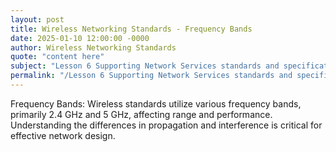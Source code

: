 ```yaml
---
layout: post
title: Wireless Networking Standards - Frequency Bands
date: 2025-01-10 12:00:00 -0000
author: Wireless Networking Standards
quote: "content here"
subject: "Lesson 6 Supporting Network Services standards and specifications"
permalink: "/Lesson 6 Supporting Network Services standards and specifications/Wireless Networking Standards/Wireless Networking Standards - Frequency Bands"
---
```


Frequency Bands: Wireless standards utilize various frequency bands, primarily 2.4 GHz and 5 GHz, affecting range and performance. Understanding the differences in propagation and interference is critical for effective network design.
